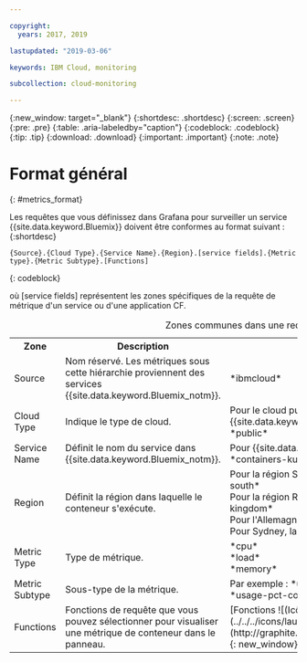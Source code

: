 ```yaml
---

copyright:
  years: 2017, 2019

lastupdated: "2019-03-06"

keywords: IBM Cloud, monitoring

subcollection: cloud-monitoring

---
```


{:new_window: target="_blank"}
{:shortdesc: .shortdesc}
{:screen: .screen}
{:pre: .pre}
{:table: .aria-labeledby="caption"}
{:codeblock: .codeblock}
{:tip: .tip}
{:download: .download}
{:important: .important}
{:note: .note}


# Format général
{: #metrics_format}

Les requêtes que vous définissez dans Grafana pour surveiller un service {{site.data.keyword.Bluemix}} doivent être conformes au format suivant : 
{:shortdesc}

```
{Source}.{Cloud Type}.{Service Name}.{Region}.[service fields].{Metric type}.{Metric Subtype}.[Functions]
```
{: codeblock}

où [service fields] représentent les zones spécifiques de la requête de métrique d'un service ou d'une application CF. 

<table>
  <caption>Zones communes dans une requête</caption>
  <tr>
    <th>Zone</th>
	<th>Description</th>
	<th>Valeur</th>
  </tr>
  <tr>
    <td>Source</td>
	<td>Nom réservé. Les métriques sous cette hiérarchie proviennent des services {{site.data.keyword.Bluemix_notm}}.</td>
	<td>*ibmcloud*</td>
  </tr>
  <tr>
    <td>Cloud Type</td>
	<td>Indique le type de cloud. </td>
	<td>Pour le cloud public {{site.data.keyword.Bluemix_notm}}, la valeur est *public*</td>
  </tr>
  <tr>
    <td>Service Name</td>
	  <td>Définit le nom du service dans {{site.data.keyword.Bluemix_notm}}.</td>
	  <td>Pour {{site.data.keyword.containershort}}, la valeur est *containers-kubernetes*</td>
  </tr>
  <tr>
    <td>Region</td>
	  <td>Définit la région dans laquelle le conteneur s'exécute.</td>
	  <td>Pour la région Sud des Etats-Unis, la valeur est *us-south* <br>Pour la région Royaume-Uni, la valeur est *united-kingdom*  <br>Pour l'Allemagne, la valeur est *frankfurt* <br>Pour Sydney, la valeur est *sydney* </td>
  </tr>
  <tr>
    <td>Metric Type</td>
	<td>Type de métrique.</td>
	<td>*cpu* <br>*load* <br>*memory*</td>
  </tr>
  <tr>
    <td>Metric Subtype</td>
	<td>Sous-type de la métrique.</td>
	<td>Par exemple : *usage*, *num-cores*, *usage-pct*, *usage-pct-container-requested*</td>
  </tr>
  <tr>
    <td>Functions</td>
    <td>Fonctions de requête que vous pouvez sélectionner pour visualiser une métrique de conteneur dans le panneau. </td>
    <td>[Fonctions ![(Icône de lien externe)](../../../icons/launch-glyph.svg "Icône de lien externe")](http://graphite.readthedocs.io/en/latest/functions.html){: new_window}</td>
   </tr>
</table>




